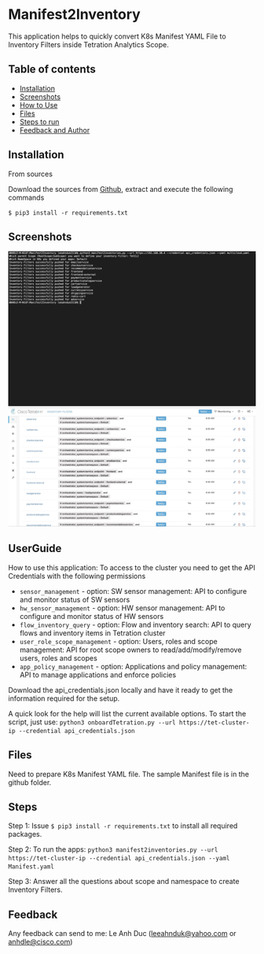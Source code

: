 # Manifest2Inventory
This application helps to quickly convert K8s Manifest YAML File to Inventory Filters inside Tetration Analytics Scope.

## Table of contents
* [Installation](#Installation)
* [Screenshots](#screenshots)
* [How to Use](#UserGuide)
* [Files](#Files)
* [Steps to run](#Steps)
* [Feedback and Author](#Feedback)

## Installation

From sources

Download the sources from [Github](https://github.com/leeahnduk/Manifest2Inventory.git), extract and execute the following commands

```
$ pip3 install -r requirements.txt

```

## Screenshots
![Run screenshot](https://github.com/leeahnduk/Manifest2Inventory/blob/master/Manifest2Inv.jpg)
![Result screenshot](https://github.com/leeahnduk/Manifest2Inventory/blob/master/Result.jpg)
## UserGuide
How to use this application:
To access to the cluster you need to get the API Credentials with the following permissions
* `sensor_management` - option: SW sensor management: API to configure and monitor status of SW sensors
* `hw_sensor_management` - option: HW sensor management: API to configure and monitor status of HW sensors
* `flow_inventory_query` - option: Flow and inventory search: API to query flows and inventory items in Tetration cluster
* `user_role_scope_management` - option: Users, roles and scope management: API for root scope owners to read/add/modify/remove users, roles and scopes
* `app_policy_management` - option: 
 Applications and policy management: API to manage applications and enforce policies

Download the api_credentials.json locally and have it ready to get the information required for the setup.

A quick look for the help will list the current available options.
To start the script, just use: `python3 onboardTetration.py --url https://tet-cluster-ip --credential api_credentials.json`

## Files
Need to prepare K8s Manifest YAML file. The sample Manifest file is in the github folder.


## Steps

Step 1: Issue `$ pip3 install -r requirements.txt` to install all required packages.

Step 2: To run the apps: `python3 manifest2inventories.py --url https://tet-cluster-ip --credential api_credentials.json --yaml Manifest.yaml`

Step 3: Answer all the questions about scope and namespace to create Inventory Filters.


## Feedback
Any feedback can send to me: Le Anh Duc (leeahnduk@yahoo.com or anhdle@cisco.com)
